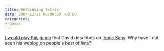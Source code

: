 ```yaml
---
title: Rethinking Tetris
date: 2007-12-21 00:00:00 -08:00
categories:
- Games
---
```


<p><a href="http://www.ironicsans.com/2007/12/idea_tetris_one_brick_at_a_tim.html">I would play this game</a> that David describes on <a href="http://www.ironicsans.com/">Ironic Sans</a>. Why have I not seen his weblog on people's best of lists? </p>
